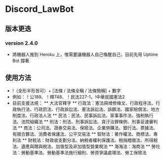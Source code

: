 # Discord_LawBot

## 版本更迭
### version 2.4.0
* 將機器人推到 Heroku 上，惟需要讓機器人自己喚醒自己，目前先用 Uptime Bot 撐著

## 使用方法
* !（全形半形皆可）+ [法條 / 法條全稱 / 法條簡稱] + 數字
* 例如：！公189、！釋748、！民法227-1，!中華民國憲法2
* 目前支援法規：
	** 大法官釋字
	** 行政法：憲法與增修條文、行政程序法、行政執行法、行政罰法、行政訴訟法、憲法訴訟法、訴願法、國家賠償法、地方制度法、行政法人法
	** 民法：民法、民事訴訟法、家事事件法、強制執行法、法院組織法
	** 刑法：刑法、刑事訴訟法、貪汙治罪條例、刑事妥速審判法
	** 商法：公司法、證券交易法、保險法、企業併購法、銀行法、票據法、有限合夥法、消費者保護法、公平交易法
	** 智財法：著作權法、商標法、專利法
	** 財稅法：財政收支劃分法、納稅者權利保護法、稅捐稽徵法、所得稅法、遺產與贈與稅法、加值型及非加值型營業稅法
	** 海海法：海商法
	** 勞社法：勞動基準法、勞動基準法施行細則、勞資爭議處理法、勞工保險法